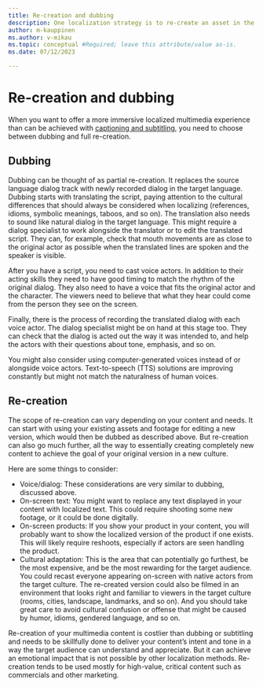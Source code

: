 ```yaml
---
title: Re-creation and dubbing
description: One localization strategy is to re-create an asset in the target language.
author: m-kauppinen
ms.author: v-mikau
ms.topic: conceptual #Required; leave this attribute/value as-is.
ms.date: 07/12/2023

---
```


# Re-creation and dubbing

When you want to offer a more immersive localized multimedia experience than can be achieved with [captioning and subtitling](captioning.md), you need to choose between dubbing and full re-creation.

## Dubbing

Dubbing can be thought of as partial re-creation. It replaces the source language dialog track with newly recorded dialog in the target language. Dubbing starts with translating the script, paying attention to the cultural differences that should always be considered when localizing (references, idioms, symbolic meanings, taboos, and so on). The translation also needs to sound like natural dialog in the target language. This might require a dialog specialist to work alongside the translator or to edit the translated script. They can, for example, check that mouth movements are as close to the original actor as possible when the translated lines are spoken and the speaker is visible.

After you have a script, you need to cast voice actors. In addition to their acting skills they need to have good timing to match the rhythm of the original dialog. They also need to have a voice that fits the original actor and the character. The viewers need to believe that what they hear could come from the person they see on the screen.

Finally, there is the process of recording the translated dialog with each voice actor. The dialog specialist might be on hand at this stage too. They can check that the dialog is acted out the way it was intended to, and help the actors with their questions about tone, emphasis, and so on.

You might also consider using computer-generated voices instead of or alongside voice actors. Text-to-speech (TTS) solutions are improving constantly but might not match the naturalness of human voices.

## Re-creation

The scope of re-creation can vary depending on your content and needs. It can start with using your existing assets and footage for editing a new version, which would then be dubbed as described above. But re-creation can also go much further, all the way to essentially creating completely new content to achieve the goal of your original version in a new culture.

Here are some things to consider:

- Voice/dialog: These considerations are very similar to dubbing, discussed above.
- On-screen text: You might want to replace any text displayed in your content with localized text. This could require shooting some new footage, or it could be done digitally.
- On-screen products: If you show your product in your content, you will probably want to show the localized version of the product if one exists. This will likely require reshoots, especially if actors are seen handling the product.
- Cultural adaptation: This is the area that can potentially go furthest, be the most expensive, and be the most rewarding for the target audience. You could recast everyone appearing on-screen with native actors from the target culture. The re-created version could also be filmed in an environment that looks right and familiar to viewers in the target culture (rooms, cities, landscape, landmarks, and so on). And you should take great care to avoid cultural confusion or offense that might be caused by humor, idioms, gendered language, and so on.

Re-creation of your multimedia content is costlier than dubbing or subtitling and needs to be skillfully done to deliver your content’s intent and tone in a way the target audience can understand and appreciate. But it can achieve an emotional impact that is not possible by other localization methods. Re-creation tends to be used mostly for high-value, critical content such as commercials and other marketing.
